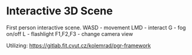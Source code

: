 # Interactive 3D Scene
First person interactive scene.
WASD - movement
LMD - interact
G - fog on/off
L - flashlight
F1,F2,F3 - change camera view

Utilizing: https://gitlab.fit.cvut.cz/kolemrad/pgr-framework
